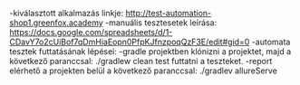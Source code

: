 -kiválasztott alkalmazás linkje: http://test-automation-shop1.greenfox.academy
-manuális tesztesetek leírása: https://docs.google.com/spreadsheets/d/1-CDavY7o2cUiBof7qDmHiaEopn0PfpKJfnzpoqQzF3E/edit#gid=0
-automata tesztek futtatásának lépései:
-gradle projektben klónizni a projektet, majd a következő paranccsal:
 ./gradlew clean test 
 futtatni a teszteket.
-report elérhető a projekten belül a következő paranccsal:
./gradlev allureServe
